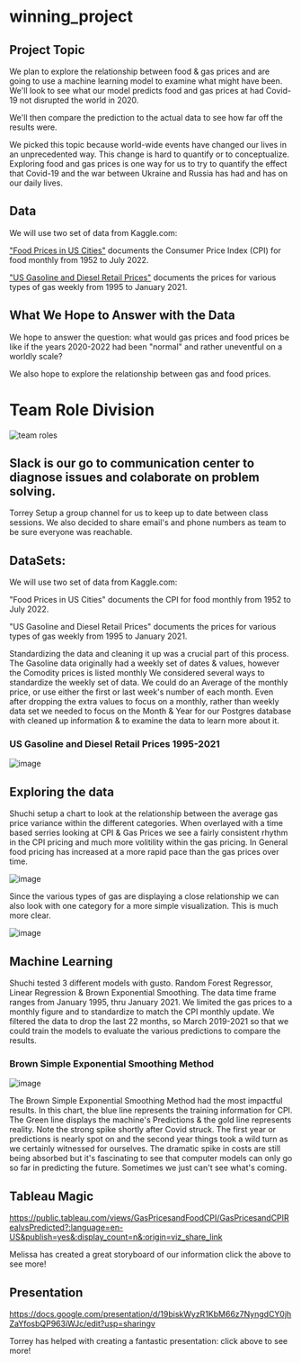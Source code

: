 # winning_project
## Project Topic

We plan to explore the relationship between food & gas prices and are going to use a machine learning model to examine what might have been. 
We'll look to see what our model predicts food and gas prices at had Covid-19 not disrupted the world in 2020.

We'll then compare the prediction to the actual data to see how far off the results were. 

We picked this topic because world-wide events have changed our lives in an unprecedented way. This change is hard to quantify or to conceptualize. Exploring food and gas prices is one way for us to try to quantify the effect that Covid-19 and the war between Ukraine and Russia has had and has on our daily lives. 

## Data
We will use two set of data from Kaggle.com:

["Food Prices in US Cities"](https://www.kaggle.com/datasets/csafrit2/food-prices-in-us-cities) documents the Consumer Price Index (CPI) for food monthly from 1952 to July 2022.


["US Gasoline and Diesel Retail Prices"](https://www.kaggle.com/datasets/mruanova/us-gasoline-and-diesel-retail-prices-19952021) documents the prices for various types of gas weekly from 1995 to January 2021.

## What We Hope to Answer with the Data

We hope to answer the question: what would gas prices and food prices be like if the years 2020-2022 had been "normal" and rather uneventful on a worldly scale?

We also hope to explore the relationship between gas and food prices.

# Team Role Division
![team roles](https://user-images.githubusercontent.com/104408782/190533872-e8342af9-54eb-49c0-91d8-320afb719bd6.png)


## Slack is our go to communication center to diagnose issues and colaborate on problem solving. 

Torrey Setup a group channel for us to keep up to date between class sessions. 
We also decided to share email's and phone numbers as team to be sure everyone was reachable. 

## DataSets: 

We will use two set of data from Kaggle.com:

"Food Prices in US Cities" documents the CPI for food monthly from 1952 to July 2022.

"US Gasoline and Diesel Retail Prices" documents the prices for various types of gas weekly from 1995 to January 2021.

Standardizing the data and cleaning it up was a crucial part of this process. The Gasoline data originally had a weekly set of dates & values, however the Comodity prices is listed monthly We considered several ways to standardize the weekly set of data. We could do an Average of the monthly price, or use either the first or last week's number of each month. Even after dropping the extra values to focus on a monthly, rather than weekly data set we needed to focus on the Month & Year for our Postgres database with cleaned up information & to examine the data to learn more about it. 


### US Gasoline and Diesel Retail Prices 1995-2021
![image](https://user-images.githubusercontent.com/104408782/190923305-bb0f794a-fcfa-4eca-9375-20597fa61198.png)

## Exploring the data

Shuchi setup a chart to look at the relationship between the average gas price variance within the different categories. When overlayed with a time based serries looking at CPI & Gas Prices we see a fairly consistent rhythm in the CPI pricing and much more volitility within the gas pricing. In General food pricing has increased at a more rapid pace than the gas prices over time. 

![image](https://user-images.githubusercontent.com/104408782/192115655-4bd38580-2d0c-406b-be64-aec18105f0c6.png)

Since the various types of gas are displaying a close relationship we can also look with one category for a more simple visualization. This is much more clear. 

![image](https://user-images.githubusercontent.com/104408782/192115706-b6167994-5476-4fad-83d0-d533a8f11115.png)

## Machine Learning

Shuchi tested 3 different models with gusto. Random Forest Regressor, Linear Regression & Brown Exponential Smoothing. 
The data time frame ranges from January 1995, thru January 2021. We limited the gas prices to a monthly figure and to standardize to match the CPI monthly update. 
We filtered the data to drop the last 22 months, so March 2019-2021 so that we could train the models to evaluate the various predictions to compare the results. 
### Brown Simple Exponential Smoothing Method 
![image](https://user-images.githubusercontent.com/104408782/192116026-7d80eae9-a768-4449-bb9b-d37b22353329.png)

The Brown Simple Exponential Smoothing Method had the most impactful results. In this chart, the blue line represents the training information for CPI. 
The Green line displays the machine's Predictions & the gold line represents reality. Note the strong spike shortly after Covid struck. The first year or predictions is nearly spot on and the second year things took a wild turn as we certainly witnessed for ourselves. 
The dramatic spike in costs are still being absorbed but it's fascinating to see that computer models can only go so far in predicting the future. Sometimes we just can't see what's coming. 


## Tableau Magic

https://public.tableau.com/views/GasPricesandFoodCPI/GasPricesandCPIRealvsPredicted?:language=en-US&publish=yes&:display_count=n&:origin=viz_share_link

Melissa has created a great storyboard of our information click the above to see more!

## Presentation 

https://docs.google.com/presentation/d/19biskWyzR1KbM66z7NyngdCY0jhZaYfosbQP963iWJc/edit?usp=sharingv

Torrey has helped with creating a fantastic presentation: click above to see more!
